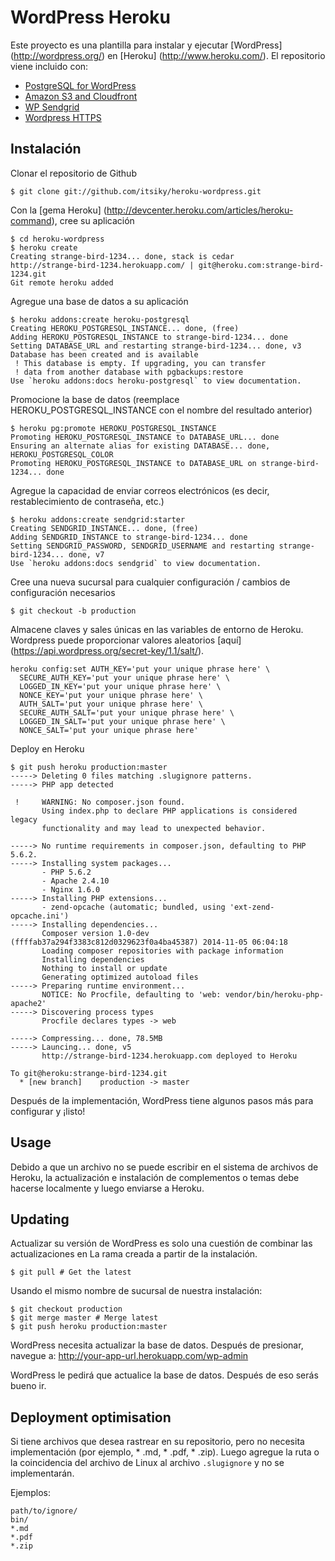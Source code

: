 # WordPress Heroku

Este proyecto es una plantilla para instalar y ejecutar [WordPress] (http://wordpress.org/) en [Heroku] (http://www.heroku.com/). El repositorio viene incluido con:
* [PostgreSQL for WordPress](http://wordpress.org/extend/plugins/postgresql-for-wordpress/)
* [Amazon S3 and Cloudfront](https://wordpress.org/plugins/amazon-s3-and-cloudfront/)
* [WP Sendgrid](https://wordpress.org/plugins/wp-sendgrid/)
* [Wordpress HTTPS](https://wordpress.org/plugins/wordpress-https/)

## Instalación

Clonar el repositorio de Github

    $ git clone git://github.com/itsiky/heroku-wordpress.git

Con la [gema Heroku] (http://devcenter.heroku.com/articles/heroku-command), cree su aplicación

    $ cd heroku-wordpress
    $ heroku create
    Creating strange-bird-1234... done, stack is cedar
    http://strange-bird-1234.herokuapp.com/ | git@heroku.com:strange-bird-1234.git
    Git remote heroku added

Agregue una base de datos a su aplicación

    $ heroku addons:create heroku-postgresql
    Creating HEROKU_POSTGRESQL_INSTANCE... done, (free)
    Adding HEROKU_POSTGRESQL_INSTANCE to strange-bird-1234... done
    Setting DATABASE_URL and restarting strange-bird-1234... done, v3
    Database has been created and is available
     ! This database is empty. If upgrading, you can transfer
     ! data from another database with pgbackups:restore
    Use `heroku addons:docs heroku-postgresql` to view documentation.

Promocione la base de datos (reemplace HEROKU_POSTGRESQL_INSTANCE con el nombre del resultado anterior)

    $ heroku pg:promote HEROKU_POSTGRESQL_INSTANCE
    Promoting HEROKU_POSTGRESQL_INSTANCE to DATABASE_URL... done
    Ensuring an alternate alias for existing DATABASE... done, HEROKU_POSTGRESQL_COLOR
    Promoting HEROKU_POSTGRESQL_INSTANCE to DATABASE_URL on strange-bird-1234... done

Agregue la capacidad de enviar correos electrónicos (es decir, restablecimiento de contraseña, etc.)

    $ heroku addons:create sendgrid:starter
    Creating SENDGRID_INSTANCE... done, (free)
    Adding SENDGRID_INSTANCE to strange-bird-1234... done
    Setting SENDGRID_PASSWORD, SENDGRID_USERNAME and restarting strange-bird-1234... done, v7
    Use `heroku addons:docs sendgrid` to view documentation.

Cree una nueva sucursal para cualquier configuración / cambios de configuración necesarios

    $ git checkout -b production

Almacene claves y sales únicas en las variables de entorno de Heroku. Wordpress puede proporcionar valores aleatorios [aquí] (https://api.wordpress.org/secret-key/1.1/salt/).

    heroku config:set AUTH_KEY='put your unique phrase here' \
      SECURE_AUTH_KEY='put your unique phrase here' \
      LOGGED_IN_KEY='put your unique phrase here' \
      NONCE_KEY='put your unique phrase here' \
      AUTH_SALT='put your unique phrase here' \
      SECURE_AUTH_SALT='put your unique phrase here' \
      LOGGED_IN_SALT='put your unique phrase here' \
      NONCE_SALT='put your unique phrase here'

Deploy en Heroku

    $ git push heroku production:master
    -----> Deleting 0 files matching .slugignore patterns.
    -----> PHP app detected

     !     WARNING: No composer.json found.
           Using index.php to declare PHP applications is considered legacy
           functionality and may lead to unexpected behavior.

    -----> No runtime requirements in composer.json, defaulting to PHP 5.6.2.
    -----> Installing system packages...
           - PHP 5.6.2
           - Apache 2.4.10
           - Nginx 1.6.0
    -----> Installing PHP extensions...
           - zend-opcache (automatic; bundled, using 'ext-zend-opcache.ini')
    -----> Installing dependencies...
           Composer version 1.0-dev (ffffab37a294f3383c812d0329623f0a4ba45387) 2014-11-05 06:04:18
           Loading composer repositories with package information
           Installing dependencies
           Nothing to install or update
           Generating optimized autoload files
    -----> Preparing runtime environment...
           NOTICE: No Procfile, defaulting to 'web: vendor/bin/heroku-php-apache2'
    -----> Discovering process types
           Procfile declares types -> web

    -----> Compressing... done, 78.5MB
    -----> Launcing... done, v5
           http://strange-bird-1234.herokuapp.com deployed to Heroku

    To git@heroku:strange-bird-1234.git
      * [new branch]    production -> master

Después de la implementación, WordPress tiene algunos pasos más para configurar y ¡listo!

## Usage

Debido a que un archivo no se puede escribir en el sistema de archivos de Heroku, la actualización e instalación de complementos o temas debe hacerse localmente y luego enviarse a Heroku.

## Updating

Actualizar su versión de WordPress es solo una cuestión de combinar las actualizaciones en
La rama creada a partir de la instalación.

    $ git pull # Get the latest

Usando el mismo nombre de sucursal de nuestra instalación:

    $ git checkout production
    $ git merge master # Merge latest
    $ git push heroku production:master

WordPress necesita actualizar la base de datos. Después de presionar, navegue a:
    http://your-app-url.herokuapp.com/wp-admin

WordPress le pedirá que actualice la base de datos. Después de eso serás bueno
ir.

## Deployment optimisation

Si tiene archivos que desea rastrear en su repositorio, pero no necesita implementación (por ejemplo, * .md, * .pdf, * .zip). Luego agregue la ruta o la coincidencia del archivo de Linux al archivo `.slugignore` y no se implementarán.

Ejemplos:
```
path/to/ignore/
bin/
*.md
*.pdf
*.zip
```
